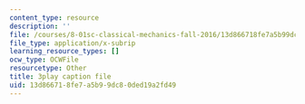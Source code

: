 ```yaml
---
content_type: resource
description: ''
file: /courses/8-01sc-classical-mechanics-fall-2016/13d866718fe7a5b99dc80ded19a2fd49_sgymEX-4FxE.srt
file_type: application/x-subrip
learning_resource_types: []
ocw_type: OCWFile
resourcetype: Other
title: 3play caption file
uid: 13d86671-8fe7-a5b9-9dc8-0ded19a2fd49
---
```

